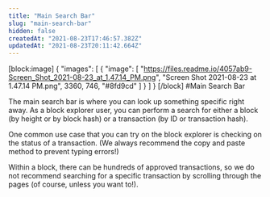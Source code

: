 ```yaml
---
title: "Main Search Bar"
slug: "main-search-bar"
hidden: false
createdAt: "2021-08-23T17:46:57.382Z"
updatedAt: "2021-08-23T20:11:42.664Z"
---
```

[block:image]
{
  "images": [
    {
      "image": [
        "https://files.readme.io/4057ab9-Screen_Shot_2021-08-23_at_1.47.14_PM.png",
        "Screen Shot 2021-08-23 at 1.47.14 PM.png",
        3360,
        746,
        "#8fd9cd"
      ]
    }
  ]
}
[/block]
#Main Search Bar

The main search bar is where you can look up something specific right away. As a block explorer user, you can perform a search for either a block (by height or by block hash) or a transaction (by ID or transaction hash).

One common use case that you can try on the block explorer is checking on the status of a transaction. (We always recommend the copy and paste method to prevent typing errors!)

Within a block, there can be hundreds of approved transactions, so we do not recommend searching for a specific transaction by scrolling through the pages (of course, unless you want to!).